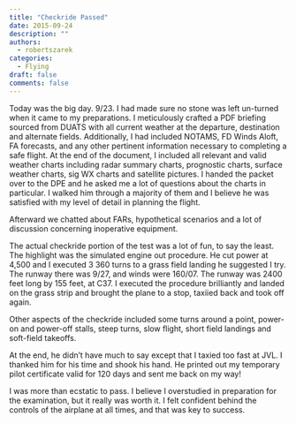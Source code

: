 ```yaml
---
title: "Checkride Passed"
date: 2015-09-24
description: ""
authors:
  - robertszarek
categories:
  - Flying
draft: false
comments: false
---
```


Today was the big day. 9/23. I had made sure no stone was left un-turned when it came to my preparations. I meticulously crafted a PDF briefing sourced from DUATS with all current weather at the departure, destination and alternate fields. Additionally, I had included NOTAMS, FD Winds Aloft, FA forecasts, and any other pertinent information necessary to completing a safe flight. At the end of the document, I included all relevant and valid weather charts including radar summary charts, prognostic charts, surface weather charts, sig WX charts and satellite pictures. I handed the packet over to the DPE and he asked me a lot of questions about the charts in particular. I walked him through a majority of them and I believe he was satisfied with my level of detail in planning the flight.

Afterward we chatted about FARs, hypothetical scenarios and a lot of discussion concerning inoperative equipment.

The actual checkride portion of the test was a lot of fun, to say the least. The highlight was the simulated engine out procedure. He cut power at 4,500 and I executed 3 360 turns to a grass field landing he suggested I try. The runway there was 9/27, and winds were 160/07. The runway was 2400 feet long by 155 feet, at C37. I executed the procedure brilliantly and landed on the grass strip and brought the plane to a stop, taxiied back and took off again.

Other aspects of the checkride included some turns around a point, power-on and power-off stalls, steep turns, slow flight, short field landings and soft-field takeoffs.

At the end, he didn’t have much to say except that I taxied too fast at JVL. I thanked him for his time and shook his hand. He printed out my temporary pilot certificate valid for 120 days and sent me back on my way!

I was more than ecstatic to pass. I believe I overstudied in preparation for the examination, but it really was worth it. I felt confident behind the controls of the airplane at all times, and that was key to success.